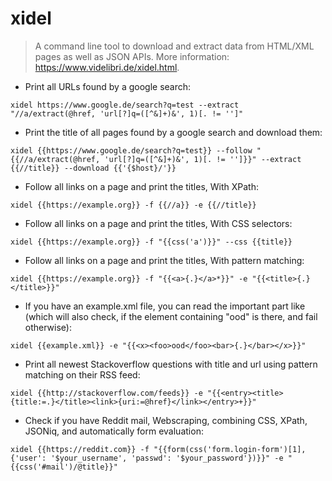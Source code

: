 # xidel

> A command line tool to download and extract data from HTML/XML pages as well as JSON APIs.
> More information: <https://www.videlibri.de/xidel.html>.

- Print all URLs found by a google search:

`xidel https://www.google.de/search?q=test --extract "//a/extract(@href, 'url[?]q=([^&]+)&', 1)[. != '']"`

- Print the title of all pages found by a google search and download them:

`xidel {{https://www.google.de/search?q=test}} --follow "{{//a/extract(@href, 'url[?]q=([^&]+)&', 1)[. != '']}}" --extract {{//title}} --download {{'{$host}/'}}`

- Follow all links on a page and print the titles, With XPath:

`xidel {{https://example.org}} -f {{//a}} -e {{//title}}`

- Follow all links on a page and print the titles, With CSS selectors:

`xidel {{https://example.org}} -f "{{css('a')}}" --css {{title}}`

- Follow all links on a page and print the titles, With pattern matching:

`xidel {{https://example.org}} -f "{{<a>{.}</a>*}}" -e "{{<title>{.}</title>}}"`

- If you have an example.xml file, you can read the important part like (which will also check, if the element containing "ood" is there, and fail otherwise):

`xidel {{example.xml}} -e "{{<x><foo>ood</foo><bar>{.}</bar></x>}}"`

- Print all newest Stackoverflow questions with title and url using pattern matching on their RSS feed:

`xidel {{http://stackoverflow.com/feeds}} -e "{{<entry><title>{title:=.}</title><link>{uri:=@href}</link></entry>+}}"`

- Check if you have Reddit mail, Webscraping, combining CSS, XPath, JSONiq, and automatically form evaluation:

`xidel {{https://reddit.com}} -f "{{form(css('form.login-form')[1], {'user': '$your_username', 'passwd': '$your_password'})}}" -e "{{css('#mail')/@title}}"`
